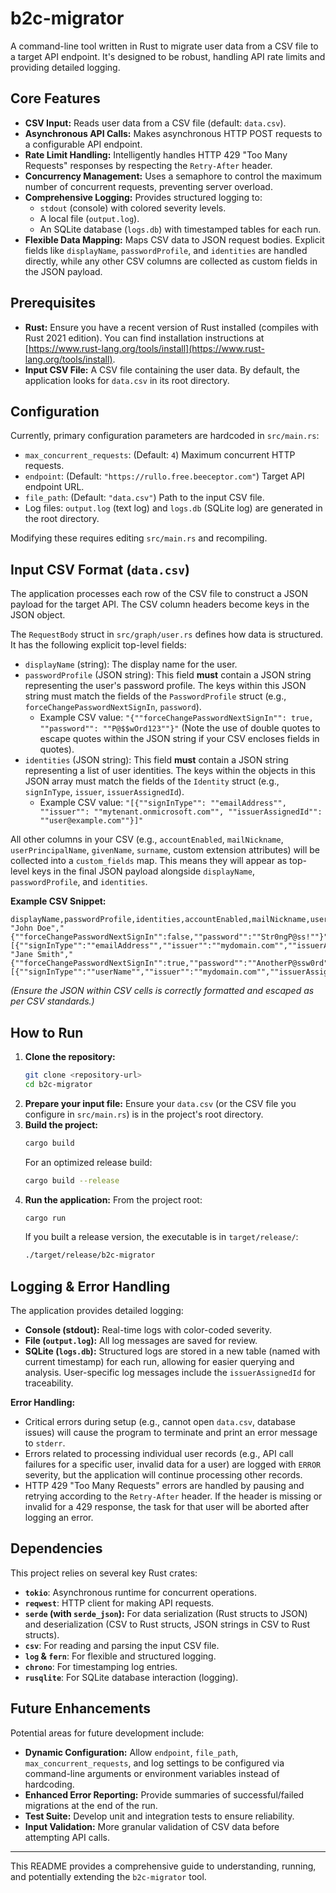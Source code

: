 # b2c-migrator

A command-line tool written in Rust to migrate user data from a CSV file to a target API endpoint. It's designed to be robust, handling API rate limits and providing detailed logging.

## Core Features

*   **CSV Input:** Reads user data from a CSV file (default: `data.csv`).
*   **Asynchronous API Calls:** Makes asynchronous HTTP POST requests to a configurable API endpoint.
*   **Rate Limit Handling:** Intelligently handles HTTP 429 "Too Many Requests" responses by respecting the `Retry-After` header.
*   **Concurrency Management:** Uses a semaphore to control the maximum number of concurrent requests, preventing server overload.
*   **Comprehensive Logging:** Provides structured logging to:
    *   `stdout` (console) with colored severity levels.
    *   A local file (`output.log`).
    *   An SQLite database (`logs.db`) with timestamped tables for each run.
*   **Flexible Data Mapping:** Maps CSV data to JSON request bodies. Explicit fields like `displayName`, `passwordProfile`, and `identities` are handled directly, while any other CSV columns are collected as custom fields in the JSON payload.

## Prerequisites

*   **Rust:** Ensure you have a recent version of Rust installed (compiles with Rust 2021 edition). You can find installation instructions at [https://www.rust-lang.org/tools/install](https://www.rust-lang.org/tools/install).
*   **Input CSV File:** A CSV file containing the user data. By default, the application looks for `data.csv` in its root directory.

## Configuration

Currently, primary configuration parameters are hardcoded in `src/main.rs`:

*   `max_concurrent_requests`: (Default: `4`) Maximum concurrent HTTP requests.
*   `endpoint`: (Default: `"https://rullo.free.beeceptor.com"`) Target API endpoint URL.
*   `file_path`: (Default: `"data.csv"`) Path to the input CSV file.
*   Log files: `output.log` (text log) and `logs.db` (SQLite log) are generated in the root directory.

Modifying these requires editing `src/main.rs` and recompiling.

## Input CSV Format (`data.csv`)

The application processes each row of the CSV file to construct a JSON payload for the target API. The CSV column headers become keys in the JSON object.

The `RequestBody` struct in `src/graph/user.rs` defines how data is structured. It has the following explicit top-level fields:
*   `displayName` (string): The display name for the user.
*   `passwordProfile` (JSON string): This field **must** contain a JSON string representing the user's password profile. The keys within this JSON string must match the fields of the `PasswordProfile` struct (e.g., `forceChangePasswordNextSignIn`, `password`).
    *   Example CSV value: `"{""forceChangePasswordNextSignIn"": true, ""password"": ""P@$$wOrd123""}"` (Note the use of double quotes to escape quotes within the JSON string if your CSV encloses fields in quotes).
*   `identities` (JSON string): This field **must** contain a JSON string representing a list of user identities. The keys within the objects in this JSON array must match the fields of the `Identity` struct (e.g., `signInType`, `issuer`, `issuerAssignedId`).
    *   Example CSV value: `"[{""signInType"": ""emailAddress"", ""issuer"": ""mytenant.onmicrosoft.com"", ""issuerAssignedId"": ""user@example.com""}]"`

All other columns in your CSV (e.g., `accountEnabled`, `mailNickname`, `userPrincipalName`, `givenName`, `surname`, custom extension attributes) will be collected into a `custom_fields` map. This means they will appear as top-level keys in the final JSON payload alongside `displayName`, `passwordProfile`, and `identities`.

**Example CSV Snippet:**

```csv
displayName,passwordProfile,identities,accountEnabled,mailNickname,userPrincipalName,givenName,surname
"John Doe","{""forceChangePasswordNextSignIn"":false,""password"":""Str0ngP@ss!""}","[{""signInType"":""emailAddress"",""issuer"":""mydomain.com"",""issuerAssignedId"":""john.doe@mydomain.com""}]",true,john.doe,john.doe@mydomain.com,John,Doe
"Jane Smith","{""forceChangePasswordNextSignIn"":true,""password"":""AnotherP@ssw0rd""}","[{""signInType"":""userName"",""issuer"":""mydomain.com"",""issuerAssignedId"":""janes""}]",true,janes,janes@mydomain.com,Jane,Smith
```
*(Ensure the JSON within CSV cells is correctly formatted and escaped as per CSV standards.)*

## How to Run

1.  **Clone the repository:**
    ```bash
    git clone <repository-url>
    cd b2c-migrator
    ```
2.  **Prepare your input file:** Ensure your `data.csv` (or the CSV file you configure in `src/main.rs`) is in the project's root directory.
3.  **Build the project:**
    ```bash
    cargo build
    ```
    For an optimized release build:
    ```bash
    cargo build --release
    ```
4.  **Run the application:**
    From the project root:
    ```bash
    cargo run
    ```
    If you built a release version, the executable is in `target/release/`:
    ```bash
    ./target/release/b2c-migrator
    ```

## Logging & Error Handling

The application provides detailed logging:
*   **Console (stdout):** Real-time logs with color-coded severity.
*   **File (`output.log`):** All log messages are saved for review.
*   **SQLite (`logs.db`):** Structured logs are stored in a new table (named with current timestamp) for each run, allowing for easier querying and analysis. User-specific log messages include the `issuerAssignedId` for traceability.

**Error Handling:**
*   Critical errors during setup (e.g., cannot open `data.csv`, database issues) will cause the program to terminate and print an error message to `stderr`.
*   Errors related to processing individual user records (e.g., API call failures for a specific user, invalid data for a user) are logged with `ERROR` severity, but the application will continue processing other records.
*   HTTP 429 "Too Many Requests" errors are handled by pausing and retrying according to the `Retry-After` header. If the header is missing or invalid for a 429 response, the task for that user will be aborted after logging an error.

## Dependencies

This project relies on several key Rust crates:

*   **`tokio`**: Asynchronous runtime for concurrent operations.
*   **`reqwest`**: HTTP client for making API requests.
*   **`serde` (with `serde_json`):** For data serialization (Rust structs to JSON) and deserialization (CSV to Rust structs, JSON strings in CSV to Rust structs).
*   **`csv`**: For reading and parsing the input CSV file.
*   **`log` & `fern`**: For flexible and structured logging.
*   **`chrono`**: For timestamping log entries.
*   **`rusqlite`**: For SQLite database interaction (logging).

## Future Enhancements

Potential areas for future development include:

*   **Dynamic Configuration:** Allow `endpoint`, `file_path`, `max_concurrent_requests`, and log settings to be configured via command-line arguments or environment variables instead of hardcoding.
*   **Enhanced Error Reporting:** Provide summaries of successful/failed migrations at the end of the run.
*   **Test Suite:** Develop unit and integration tests to ensure reliability.
*   **Input Validation:** More granular validation of CSV data before attempting API calls.

---

This README provides a comprehensive guide to understanding, running, and potentially extending the `b2c-migrator` tool.
